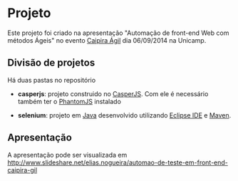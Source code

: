Projeto
=========
Este projeto foi criado na apresentação "Automação de front-end Web com métodos Ágeis" no evento [Caipira Ágil] dia 06/09/2014 na Unicamp.


Divisão de projetos
----
Há duas pastas no repositório
 * **casperjs**: projeto construido no [CasperJS]. Com ele é necessário também ter o [PhantomJS] instalado
 
 * **selenium**: projeto em [Java] desenvolvido utilizando [Eclipse IDE] e [Maven].



Apresentação
-----

A apresentação pode ser visualizada em http://www.slideshare.net/elias.nogueira/automao-de-teste-em-front-end-caipira-gil


[Caipira Ágil]:http://caipiraagil.com/#/home
[CasperJS]:http://casperjs.org
[PhantomJS]:http://phantomjs.org
[Java]:http://www.oracle.com/technetwork/java/javase/downloads/jdk7-downloads-1880260.html?ssSourceSiteId=otnpt
[Eclipse IDE]:http://www.eclipse.org/home/index.php
[Maven]:http://maven.apache.org
